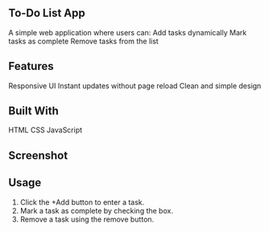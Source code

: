 ## To-Do List App

A simple web application where users can:
Add tasks dynamically
Mark tasks as complete
Remove tasks from the list

## Features
Responsive UI
Instant updates without page reload
Clean and simple design

## Built With
HTML
CSS
JavaScript

## Screenshot

## Usage
1. Click the +Add button to enter a task.
2. Mark a task as complete by checking the box.
3. Remove a task using the remove button.
